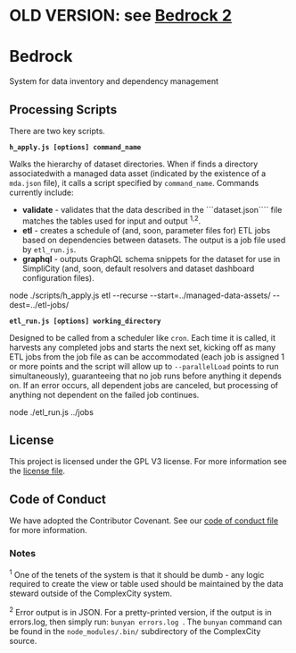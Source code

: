 # OLD VERSION: see [Bedrock 2](https://github.com/cityofasheville/bedrock2)
# Bedrock

System for data inventory and dependency management

## Processing Scripts

There are two key scripts.

__```h_apply.js [options] command_name```__

Walks the hierarchy of dataset directories. When if finds a directory associatedwith a managed data asset (indicated by the existence of a ```mda.json``` file), it calls a script specified by ```command_name```. Commands currently include:

* __validate__ - validates that the data described in the ```dataset.json```` file matches the tables used for input and output <sup>1,2</sup>.
* __etl__ - creates a schedule of (and, soon, parameter files for) ETL jobs based on dependencies between datasets. The output is a job file used by ```etl_run.js```.
* __graphql__ - outputs GraphQL schema snippets for the dataset for use in SimpliCity (and, soon, default resolvers and dataset dashboard configuration files).

node ./scripts/h_apply.js etl --recurse --start=../managed-data-assets/ --dest=../etl-jobs/

__```etl_run.js [options] working_directory```__

Designed to be called from a scheduler like ```cron```. Each time it is called, it harvests any completed jobs and starts the next set, kicking off as many ETL jobs from the job file as can be accommodated (each job is assigned 1 or more points and the script will allow up to ```--parallelLoad``` points to run simultaneously), guaranteeing that no job runs before anything it depends on. If an error occurs, all dependent jobs are canceled, but processing of anything not dependent on the failed job continues.

node ./etl_run.js ../jobs

## License

This project is licensed under the GPL V3 license. For more information see the [license file](./license.md).

## Code of Conduct

We have adopted the Contributor Covenant.  See our [code of conduct file](./CODE_OF_CONDUCT.md) for more information.

### Notes

<sup>1</sup> One of the tenets of the system is that it should be dumb - any logic required to create the view or table used should be maintained by the data steward outside of the ComplexCity system.

<sup>2</sup> Error output is in JSON. For a pretty-printed version, if the output is in errors.log, then simply run: ```bunyan errors.log ```. The ```bunyan``` command can be found in the ```node_modules/.bin/``` subdirectory of the ComplexCity source.



